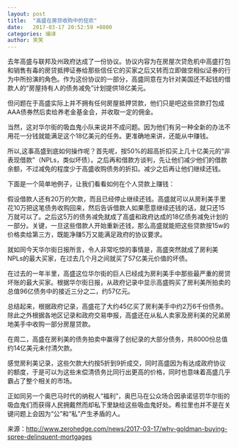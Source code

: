 ```yaml
---
layout: post
title:  "高盛在房贷收购中的狂欢"
date:   2017-03-17 20:52:59 +0800
categories: 编译
author: 笑笑
---
```


去年高盛与联邦及州政府达成了一份协议。协议内容为在房屋次贷危机中高盛打包和销售有毒的房贷抵押证券给那些信任它的买家之后又转而立即做空相似证券的行为中所扮演的角色。作为这份协议的一部分，高盛同意在为针对美国还不起钱的借款人的“房屋持有人的债务减免”计划提供18亿美元。

但问题在于高盛实际上并不拥有任何房屋抵押贷款，他们只是吧这些贷款打包成AAA债券然后卖给养老金基金会，并收取一定的佣金。

当然，这对华尔街的吸血鬼小队来说并不成问题。因为他们有另一种全新的办法不用花一分钱就能满足这个18亿美元的任务。更准确地来讲，还能从中赚钱。

所以,这事高盛到底如何操作呢？首先呢，按50%的超高折扣买上几十亿美元的“非表现借款”（NPLs，类似坏债）。之后再和借款方谈判，先让他们减少他们的借款余额，不过减免的程度少于高盛收购债务的折扣。减少之后再让他们继续还钱。

下面是一个简单地例子，让我们看看如何在个人贷款上赚钱：

假设借款人还有20万的欠款，而且已经停止继续还钱。高盛就可以从房利美手里花10万把这笔债务收购回来，然后告诉借款人如果愿意继续还钱的话，就只还15万就可以了。之后这5万的债务减免就成了高盛和政府达成的18亿债务减免计划的一部分。关键，一旦这些借款人开始重新还钱，那么高盛就能把这些贷款按15w的价格卖给第三方，既能净赚5万又能满足政府的协议要求。

就如同今天华尔街日报所言，令人非常吃惊的事情是，高盛突然就成了房利美NPLs的最大买家，在过去几个月之间就买了57亿美元价值的坏债。

在过去的一年半里，高盛这位华尔街的巨人已经成为房利美手中那些最严重的房贷坏账的最大买家。根据华尔街日报，从政府记录中显示高盛购买了房利美所拍卖的总值96亿债务中的接近三分之二，约57亿元。

总结起来，根据政府记录，高盛花了大约45亿买了房利美手中约2万6千份债务。除此之外根据各地区记录和政府交易申报，高盛还在从私人卖家及房利美的兄弟房地美手中收购一部分房屋贷款。

在周二，高盛在房利美的债务拍卖中赢得了创纪录的大部分债务，共8000份总值约14亿美元未付清欠款。

感觉房利美记录，这些欠款大约按5折到9折成交，同时高盛因为有达成政府协议的额度，于是可以为这些未偿清债务比同行出更高的价格，同时也意味着高盛几乎霸占了整个相关的市场。

正如同另一个奥巴马时代的纳税人“福利”，奥巴马在公众场合因承诺惩罚华尔街的吸血鬼们而获得人民拥戴然而却私下里缺给这些吸血鬼好处。希拉里也并不是在关键问题上会因为“公”和“私”产生矛盾的人。

来源：http://www.zerohedge.com/news/2017-03-17/why-goldman-buying-spree-delinquent-mortgages
